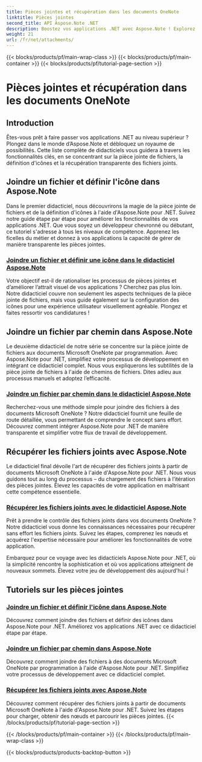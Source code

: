 ```yaml
---
title: Pièces jointes et récupération dans les documents OneNote
linktitle: Pièces jointes
second_title: API Aspose.Note .NET
description: Boostez vos applications .NET avec Aspose.Note ! Explorez des didacticiels sur la manière de joindre des fichiers, de définir des icônes et de récupérer des pièces jointes pour un développement amélioré.
weight: 21
url: /fr/net/attachments/
---
```


{{< blocks/products/pf/main-wrap-class >}}
{{< blocks/products/pf/main-container >}}
{{< blocks/products/pf/tutorial-page-section >}}

# Pièces jointes et récupération dans les documents OneNote

## Introduction

Êtes-vous prêt à faire passer vos applications .NET au niveau supérieur ? Plongez dans le monde d’Aspose.Note et débloquez un royaume de possibilités. Cette liste complète de didacticiels vous guidera à travers les fonctionnalités clés, en se concentrant sur la pièce jointe de fichiers, la définition d'icônes et la récupération transparente des fichiers joints.

## Joindre un fichier et définir l'icône dans Aspose.Note
Dans le premier didacticiel, nous découvrirons la magie de la pièce jointe de fichiers et de la définition d'icônes à l'aide d'Aspose.Note pour .NET. Suivez notre guide étape par étape pour améliorer les fonctionnalités de vos applications .NET. Que vous soyez un développeur chevronné ou débutant, ce tutoriel s'adresse à tous les niveaux de compétence. Apprenez les ficelles du métier et donnez à vos applications la capacité de gérer de manière transparente les pièces jointes.

### [Joindre un fichier et définir une icône dans le didacticiel Aspose.Note](./attach-file-set-icon/)
Votre objectif est-il de rationaliser les processus de pièces jointes et d’améliorer l’attrait visuel de vos applications ? Cherchez pas plus loin. Notre didacticiel couvre non seulement les aspects techniques de la pièce jointe de fichiers, mais vous guide également sur la configuration des icônes pour une expérience utilisateur visuellement agréable. Plongez et faites ressortir vos candidatures !

## Joindre un fichier par chemin dans Aspose.Note
Le deuxième didacticiel de notre série se concentre sur la pièce jointe de fichiers aux documents Microsoft OneNote par programmation. Avec Aspose.Note pour .NET, simplifiez votre processus de développement en intégrant ce didacticiel complet. Nous vous expliquerons les subtilités de la pièce jointe de fichiers à l'aide de chemins de fichiers. Dites adieu aux processus manuels et adoptez l’efficacité.

### [Joindre un fichier par chemin dans le didacticiel Aspose.Note](./attach-file-by-path/)
Recherchez-vous une méthode simple pour joindre des fichiers à des documents Microsoft OneNote ? Notre didacticiel fournit une feuille de route détaillée, vous permettant de comprendre le concept sans effort. Découvrez comment intégrer Aspose.Note pour .NET de manière transparente et simplifier votre flux de travail de développement.

## Récupérer les fichiers joints avec Aspose.Note
Le didacticiel final dévoile l'art de récupérer des fichiers joints à partir de documents Microsoft OneNote à l'aide d'Aspose.Note pour .NET. Nous vous guidons tout au long du processus – du chargement des fichiers à l’itération des pièces jointes. Élevez les capacités de votre application en maîtrisant cette compétence essentielle.

### [Récupérer les fichiers joints avec le didacticiel Aspose.Note](./retrieve-attached-files/)
Prêt à prendre le contrôle des fichiers joints dans vos documents OneNote ? Notre didacticiel vous donne les connaissances nécessaires pour récupérer sans effort les fichiers joints. Suivez les étapes, comprenez les nœuds et acquérez l'expertise nécessaire pour améliorer les fonctionnalités de votre application.

Embarquez pour ce voyage avec les didacticiels Aspose.Note pour .NET, où la simplicité rencontre la sophistication et où vos applications atteignent de nouveaux sommets. Élevez votre jeu de développement dès aujourd'hui !
## Tutoriels sur les pièces jointes
### [Joindre un fichier et définir l'icône dans Aspose.Note](./attach-file-set-icon/)
Découvrez comment joindre des fichiers et définir des icônes dans Aspose.Note pour .NET. Améliorez vos applications .NET avec ce didacticiel étape par étape.
### [Joindre un fichier par chemin dans Aspose.Note](./attach-file-by-path/)
Découvrez comment joindre des fichiers à des documents Microsoft OneNote par programmation à l'aide d'Aspose.Note pour .NET. Simplifiez votre processus de développement avec ce didacticiel complet.
### [Récupérer les fichiers joints avec Aspose.Note](./retrieve-attached-files/)
Découvrez comment récupérer des fichiers joints à partir de documents Microsoft OneNote à l'aide d'Aspose.Note pour .NET. Suivez les étapes pour charger, obtenir des nœuds et parcourir les pièces jointes.
{{< /blocks/products/pf/tutorial-page-section >}}

{{< /blocks/products/pf/main-container >}}
{{< /blocks/products/pf/main-wrap-class >}}

{{< blocks/products/products-backtop-button >}}
